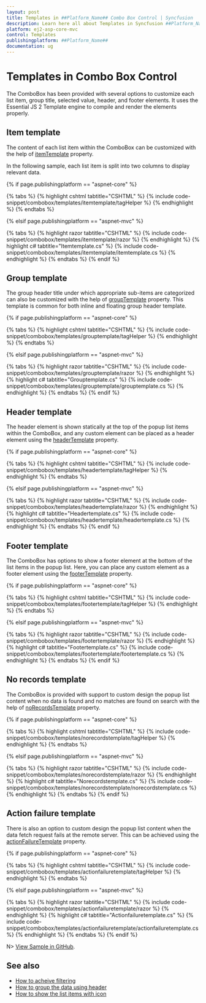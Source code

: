 ```yaml
---
layout: post
title: Templates in ##Platform_Name## Combo Box Control | Syncfusion
description: Learn here all about Templates in Syncfusion ##Platform_Name## Combo Box control of Syncfusion Essential JS 2 and more.
platform: ej2-asp-core-mvc
control: Templates
publishingplatform: ##Platform_Name##
documentation: ug
---
```



# Templates in Combo Box Control

The ComboBox has been provided with several options to customize each list item, group title, selected value, header, and footer elements. It uses the Essential JS 2 Template engine to compile and render the elements properly.

## Item template

The content of each list item within the ComboBox can be customized with the help of [itemTemplate](https://help.syncfusion.com/cr/aspnetcore-js2/Syncfusion.EJ2.DropDowns.ComboBox.html#Syncfusion_EJ2_DropDowns_ComboBox_ItemTemplate) property.

In the following sample, each list item is split into two columns to display relevant data.

{% if page.publishingplatform == "aspnet-core" %}

{% tabs %}
{% highlight cshtml tabtitle="CSHTML" %}
{% include code-snippet/combobox/templates/itemtemplate/tagHelper %}
{% endhighlight %}
{% endtabs %}

{% elsif page.publishingplatform == "aspnet-mvc" %}

{% tabs %}
{% highlight razor tabtitle="CSHTML" %}
{% include code-snippet/combobox/templates/itemtemplate/razor %}
{% endhighlight %}
{% highlight c# tabtitle="Itemtemplate.cs" %}
{% include code-snippet/combobox/templates/itemtemplate/itemtemplate.cs %}
{% endhighlight %}
{% endtabs %}
{% endif %}



## Group template

The group header title under which appropriate sub-items are categorized can also be customized with the help of [groupTemplate](https://help.syncfusion.com/cr/aspnetcore-js2/Syncfusion.EJ2.DropDowns.ComboBox.html#Syncfusion_EJ2_DropDowns_ComboBox_GroupTemplate) property. This template is common for both inline and floating group header template.

{% if page.publishingplatform == "aspnet-core" %}

{% tabs %}
{% highlight cshtml tabtitle="CSHTML" %}
{% include code-snippet/combobox/templates/grouptemplate/tagHelper %}
{% endhighlight %}
{% endtabs %}

{% elsif page.publishingplatform == "aspnet-mvc" %}

{% tabs %}
{% highlight razor tabtitle="CSHTML" %}
{% include code-snippet/combobox/templates/grouptemplate/razor %}
{% endhighlight %}
{% highlight c# tabtitle="Grouptemplate.cs" %}
{% include code-snippet/combobox/templates/grouptemplate/grouptemplate.cs %}
{% endhighlight %}
{% endtabs %}
{% endif %}



## Header template

The header element is shown statically at the top of the popup list items within the ComboBox, and any custom element can be placed as a header element using the [headerTemplate](https://help.syncfusion.com/cr/aspnetcore-js2/Syncfusion.EJ2.DropDowns.ComboBox.html#Syncfusion_EJ2_DropDowns_ComboBox_HeaderTemplatel) property.

{% if page.publishingplatform == "aspnet-core" %}

{% tabs %}
{% highlight cshtml tabtitle="CSHTML" %}
{% include code-snippet/combobox/templates/headertemplate/tagHelper %}
{% endhighlight %}
{% endtabs %}

{% elsif page.publishingplatform == "aspnet-mvc" %}

{% tabs %}
{% highlight razor tabtitle="CSHTML" %}
{% include code-snippet/combobox/templates/headertemplate/razor %}
{% endhighlight %}
{% highlight c# tabtitle="Headertemplate.cs" %}
{% include code-snippet/combobox/templates/headertemplate/headertemplate.cs %}
{% endhighlight %}
{% endtabs %}
{% endif %}



## Footer template

The ComboBox has options to show a footer element at the bottom of the list items in the popup list. Here, you can place any custom element as a footer element using the [footerTemplate](https://help.syncfusion.com/cr/aspnetcore-js2/Syncfusion.EJ2.DropDowns.ComboBox.html#Syncfusion_EJ2_DropDowns_ComboBox_FooterTemplate) property.

{% if page.publishingplatform == "aspnet-core" %}

{% tabs %}
{% highlight cshtml tabtitle="CSHTML" %}
{% include code-snippet/combobox/templates/footertemplate/tagHelper %}
{% endhighlight %}
{% endtabs %}

{% elsif page.publishingplatform == "aspnet-mvc" %}

{% tabs %}
{% highlight razor tabtitle="CSHTML" %}
{% include code-snippet/combobox/templates/footertemplate/razor %}
{% endhighlight %}
{% highlight c# tabtitle="Footertemplate.cs" %}
{% include code-snippet/combobox/templates/footertemplate/footertemplate.cs %}
{% endhighlight %}
{% endtabs %}
{% endif %}



## No records template

The ComboBox is provided with support to custom design the popup list content when no data is found and no matches are found on search with the help of [noRecordsTemplate](https://help.syncfusion.com/cr/aspnetcore-js2/Syncfusion.EJ2.DropDowns.ComboBox.html#Syncfusion_EJ2_DropDowns_ComboBox_NoRecordsTemplate) property.

{% if page.publishingplatform == "aspnet-core" %}

{% tabs %}
{% highlight cshtml tabtitle="CSHTML" %}
{% include code-snippet/combobox/templates/norecordstemplate/tagHelper %}
{% endhighlight %}
{% endtabs %}

{% elsif page.publishingplatform == "aspnet-mvc" %}

{% tabs %}
{% highlight razor tabtitle="CSHTML" %}
{% include code-snippet/combobox/templates/norecordstemplate/razor %}
{% endhighlight %}
{% highlight c# tabtitle="Norecordstemplate.cs" %}
{% include code-snippet/combobox/templates/norecordstemplate/norecordstemplate.cs %}
{% endhighlight %}
{% endtabs %}
{% endif %}



## Action failure template

There is also an option to custom design the popup list content when the data fetch request fails at the remote server. This can be achieved using the [actionFailureTemplate](https://help.syncfusion.com/cr/aspnetcore-js2/Syncfusion.EJ2.DropDowns.ComboBox.html#Syncfusion_EJ2_DropDowns_ComboBox_ActionFailureTemplate) property.

{% if page.publishingplatform == "aspnet-core" %}

{% tabs %}
{% highlight cshtml tabtitle="CSHTML" %}
{% include code-snippet/combobox/templates/actionfailuretemplate/tagHelper %}
{% endhighlight %}
{% endtabs %}

{% elsif page.publishingplatform == "aspnet-mvc" %}

{% tabs %}
{% highlight razor tabtitle="CSHTML" %}
{% include code-snippet/combobox/templates/actionfailuretemplate/razor %}
{% endhighlight %}
{% highlight c# tabtitle="Actionfailuretemplate.cs" %}
{% include code-snippet/combobox/templates/actionfailuretemplate/actionfailuretemplate.cs %}
{% endhighlight %}
{% endtabs %}
{% endif %}

N> [View Sample in GitHub](https://github.com/SyncfusionExamples/ASP-NET-Core-UG-Examples/tree/main/ComboBox/TemplateUGSample).

## See also

* [How to acheive filtering](./filtering/)
* [How to group the data using header](./grouping/)
* [How to show the list items with icon](./how-to/icons-support/)